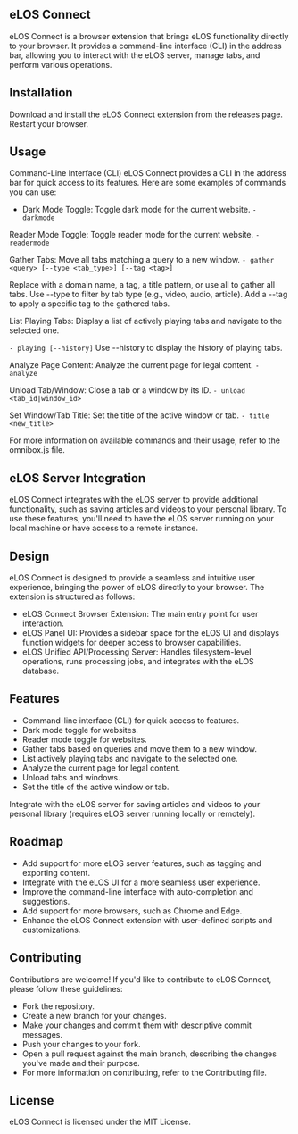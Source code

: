 ## eLOS Connect
eLOS Connect is a browser extension that brings eLOS functionality directly to your browser. It provides a command-line interface (CLI) in the address bar, allowing you to interact with the eLOS server, manage tabs, and perform various operations.

## Installation
Download and install the eLOS Connect extension from the releases page.
Restart your browser.

## Usage
Command-Line Interface (CLI)
eLOS Connect provides a CLI in the address bar for quick access to its features. Here are some examples of commands you can use:

- Dark Mode Toggle: Toggle dark mode for the current website.
`- darkmode`

Reader Mode Toggle: Toggle reader mode for the current website.
`- readermode`

Gather Tabs: Move all tabs matching a query to a new window.
`- gather <query> [--type <tab_type>] [--tag <tag>]`

Replace <query> with a domain name, a tag, a title pattern, or use all to gather all tabs. Use --type to filter by tab type (e.g., video, audio, article). Add a --tag to apply a specific tag to the gathered tabs.

List Playing Tabs: Display a list of actively playing tabs and navigate to the selected one.

`- playing [--history]`
Use --history to display the history of playing tabs.

Analyze Page Content: Analyze the current page for legal content.
`- analyze`

Unload Tab/Window: Close a tab or a window by its ID.
`- unload <tab_id|window_id>`

Set Window/Tab Title: Set the title of the active window or tab.
`- title <new_title>`

For more information on available commands and their usage, refer to the omnibox.js file.

## eLOS Server Integration
eLOS Connect integrates with the eLOS server to provide additional functionality, such as saving articles and videos to your personal library. To use these features, you'll need to have the eLOS server running on your local machine or have access to a remote instance.

## Design
eLOS Connect is designed to provide a seamless and intuitive user experience, bringing the power of eLOS directly to your browser. The extension is structured as follows:

- eLOS Connect Browser Extension: The main entry point for user interaction.
- eLOS Panel UI: Provides a sidebar space for the eLOS UI and displays function widgets for deeper access to browser capabilities.
- eLOS Unified API/Processing Server: Handles filesystem-level operations, runs processing jobs, and integrates with the eLOS database.

## Features
- Command-line interface (CLI) for quick access to features.
- Dark mode toggle for websites.
- Reader mode toggle for websites.
- Gather tabs based on queries and move them to a new window.
- List actively playing tabs and navigate to the selected one.
- Analyze the current page for legal content.
- Unload tabs and windows.
- Set the title of the active window or tab.

Integrate with the eLOS server for saving articles and videos to your personal library (requires eLOS server running locally or remotely).

## Roadmap
- Add support for more eLOS server features, such as tagging and exporting content.
- Integrate with the eLOS UI for a more seamless user experience.
- Improve the command-line interface with auto-completion and suggestions.
- Add support for more browsers, such as Chrome and Edge.
- Enhance the eLOS Connect extension with user-defined scripts and customizations.

## Contributing
Contributions are welcome! If you'd like to contribute to eLOS Connect, please follow these guidelines:

- Fork the repository.
- Create a new branch for your changes.
- Make your changes and commit them with descriptive commit messages.
- Push your changes to your fork.
- Open a pull request against the main branch, describing the changes you've made and their purpose.
- For more information on contributing, refer to the Contributing file.

## License
eLOS Connect is licensed under the MIT License.
